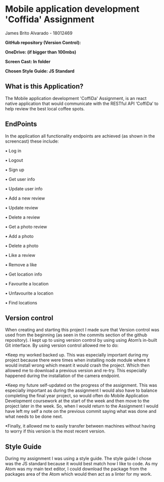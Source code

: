 # Mobile application development 'Coffida' Assignment

James Brito Alvarado - 18012469

**GitHub repository (Version Control):**

**OneDrive: (if bigger than 100mbs)**

**Screen Cast: In folder**

**Chosen Style Guide: JS Standard**

## What is this Application?

The Mobile application development 'CoffiDa' Assignment, is an react native application that would communicate with the RESTful API ‘CoffiDa’ to help review the best local coffee spots.


## EndPoints
In the application all functionality endpoints are achieved (as shown in the screencast) these include:

•	Log in

•	Logout

•	Sign up

•	Get user info 

•	Update user info

•	Add a new review

•	Update review

•	Delete a review

•	Get a photo review

•	Add a photo

•	Delete a photo

•	Like a review

•	Remove a like

•	Get location info

•	Favourite a location

•	Unfavourite a location

•	Find locations


## Version control

When creating and starting this project I made sure that Version control was used from the beginning (as seen in the commits section of the github repository). I kept up to using version control by using using Atom’s in-built Git interface. By using version control allowed me to do:

•Keep my worked backed up. This was especially important during my project because there were times when installing node module where it would install wrong which meant it would crash the project. Which then allowed me to download a previous version and re-try. This especially happened during the installation of the camera endpoint.

•Keep my future self-updated on the progress of the assignment. This was especially important as during the assignment I would also have to balance completing the final year project, so would often do Mobile Application Development coursework at the start of the week and then move to the project later in the week. So, when I would return to the Assignment I would have left my self a note on the previous commit saying what was done and what needs to be done next.

•Finally, it allowed me to easily transfer between machines without having to worry if this version is the most recent version.


## Style Guide
During my assignment I was using a style guide. The style guide I chose was the JS standard because it would best match how I like to code. As my Atom was my main text editor, I could download the package from the packages area of the Atom which would then act as a linter for my work.
